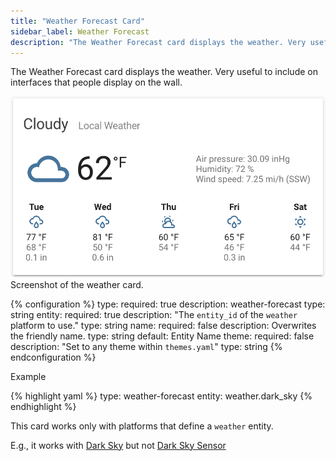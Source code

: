 ```yaml
---
title: "Weather Forecast Card"
sidebar_label: Weather Forecast
description: "The Weather Forecast card displays the weather. Very useful to include on interfaces that people display on the wall."
---
```


The Weather Forecast card displays the weather. Very useful to include on interfaces that people display on the wall.

<p class='img'>
<img src='/images/lovelace/lovelace_weather.png' alt='Screenshot of the weather card'>
Screenshot of the weather card.
</p>

{% configuration %}
type:
  required: true
  description: weather-forecast
  type: string
entity:
  required: true
  description: "The `entity_id` of the `weather` platform to use."
  type: string
name:
  required: false
  description: Overwrites the friendly name.
  type: string
  default: Entity Name
theme:
  required: false
  description: "Set to any theme within `themes.yaml`"
  type: string
{% endconfiguration %}

Example

{% highlight yaml %}
type: weather-forecast
entity: weather.dark_sky
{% endhighlight %}

<div class="note">

  This card works only with platforms that define a `weather` entity.
  
  E.g., it works with [Dark Sky](/integrations/weather.darksky/) but not [Dark Sky Sensor](/integrations/darksky)

</div>

